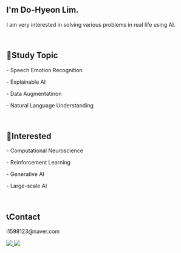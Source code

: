 <h2>I'm Do-Hyeon Lim.</h2>
<p>I am very interested in solving various problems in real life using AI.</p>
<br>

<h2>📕Study Topic</h2>
<p>- Speech Emotion Recognition</p>
<p>- Explainable AI</p>
<p>- Data Augmentatinon</p>
<p>- Natural Language Understanding</p>
<br>

<h2>🤔Interested</h2>
<p>- Computational Neuroscience</p>
<p>- Reinforcement Learning</p>
<p>- Generative AI</p>
<p>- Large-scale AI</p>
<br>

<h2>📞Contact</h2>
<p>i1598123@naver.com</p>
<a href="https://www.linkedin.com/in/도현-임-b63643262/">
  <img src="https://img.shields.io/badge/LinkedIn-0A66C2.svg?&style=flat-square&logo=LinkedIn&logoColor=Blue">
</a>
<a href="https://limdohyeon.github.io/[CV]Do-Hyeon-Lim.pdf">
  <img src="https://img.shields.io/badge/CV-8A2BE2?link=https%3A%2F%2Flimdohyeon.github.io%2F%5BCV%5DDo-Hyeon-Lim.pdf">
</a>
